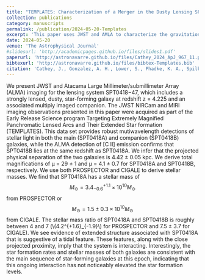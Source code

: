 ```yaml
---
title: "TEMPLATES: Characterization of a Merger in the Dusty Lensing SPT0418–47 System"
collection: publications
category: manuscripts
permalink: /publication/2024-05-20-Templates
excerpt: 'This paper uses JWST and AMLA to characterize the gravitational-lensing system SPT0418-47, which includes a lensed image of a dusty, star-forming galaxy and an associated companion. The calculated physical separations, redshifts, and evidence of tidal features indicate that these galaxies are interacting. Interestingly, the star-formation rates and stellar masses of both galaxies indicate that their interaction has not noticibly elevated the star-formation level.'
date: 2024-05-20
venue: 'The Astrophysical Journal'
#slidesurl: 'http://academicpages.github.io/files/slides1.pdf'
paperurl: 'http://astronavarre.github.io/files/Cathey_2024_ApJ_967_11.pdf'
bibtexurl: 'http://astronavarre.github.io/files/bibtex-Templates.bib'
citation: 'Cathey, J., Gonzalez, A. H., Lower, S., Phadke, K. A., Spilker, J., Aravena, M., Bayliss, M., Birkin, J. E., Birrer, S., Chapman, S., Dahle, H., Hayward, C. C., Hezaveh, Y., Hill, R., Hutchison, T. A., Kim, K. J., Mahler, G., Marrone, D. P., Narayanan, D., … Vizgan, D. (2024). TEMPLATES: Characterization of a Merger in the Dusty Lensing SPT0418–47 System. \apj, 967(1), e11. https://doi.org/10.3847/1538-4357/ad33c9 '
---
```

We present JWST and Atacama Large Millimeter/submillimeter Array (ALMA) imaging for the lensing system
SPT0418−47, which includes a strongly lensed, dusty, star-forming galaxy at redshift z = 4.225 and an associated
multiply imaged companion. The JWST NIRCam and MIRI imaging observations presented in this paper were
acquired as part of the Early Release Science program Targeting Extremely Magnified Panchromatic Lensed Arcs
and Their Extended Star formation (TEMPLATES). This data set provides robust mutiwavelength detections of
stellar light in both the main (SPT0418A) and companion (SPT0418B) galaxies, while the ALMA detection of [C II]
emission confirms that SPT0418B lies at the same redshift as SPT0418A. We infer that the projected physical
separation of the two galaxies is 4.42 ± 0.05 kpc. We derive total magnifications of μ = 29 ± 1 and μ = 4.1 ± 0.7 for
SPT0418A and SPT0418B, respectively. We use both PROSPECTOR and CIGALE to derive stellar masses. We find
that SPT0418A has a stellar mass of $$M_{\odot} = 3.4_{-0.6}^{+1.1} \times 10^{10} M_{\odot}$$ from PROSPECTOR or $$M_{\odot} = 1.5 ± 0.3 × 10^{10} M_{\odot}$$ from
CIGALE. The stellar mass ratio of SPT0418A and SPT0418B is roughly between 4 and 7 (\\(4.2^{+1.6}_{-1.9}\\) for PROSPECTOR
and 7.5 ± 3.7 for CIGALE). We see evidence of extended structure associated with SPT0418A that is suggestive of a
tidal feature. These features, along with the close projected proximity, imply that the system is interacting.
Interestingly, the star formation rates and stellar masses of both galaxies are consistent with the main sequence of
star-forming galaxies at this epoch, indicating that this ongoing interaction has not noticeably elevated the star
formation levels.